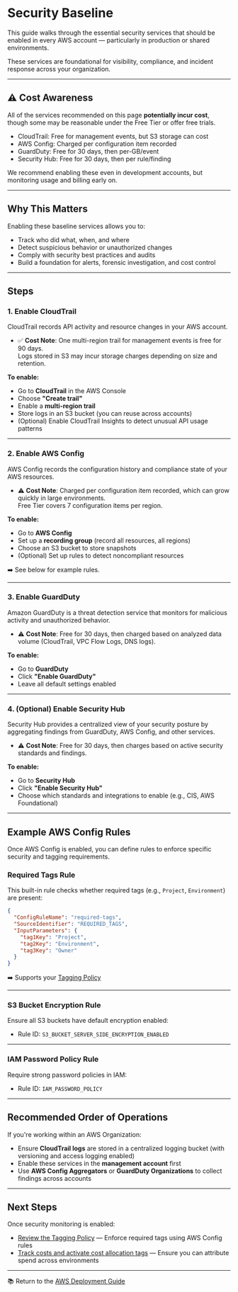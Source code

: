 # Security Baseline

This guide walks through the essential security services that should be enabled in every AWS account — particularly in production or shared environments.

These services are foundational for visibility, compliance, and incident response across your organization.

---

## ⚠️ Cost Awareness

All of the services recommended on this page **potentially incur cost**, though some may be reasonable under the Free Tier or offer free trials.

- CloudTrail: Free for management events, but S3 storage can cost
- AWS Config: Charged per configuration item recorded
- GuardDuty: Free for 30 days, then per-GB/event
- Security Hub: Free for 30 days, then per rule/finding

We recommend enabling these even in development accounts, but monitoring usage and billing early on.

---

## Why This Matters

Enabling these baseline services allows you to:

- Track who did what, when, and where
- Detect suspicious behavior or unauthorized changes
- Comply with security best practices and audits
- Build a foundation for alerts, forensic investigation, and cost control

---

## Steps

### 1. Enable CloudTrail

CloudTrail records API activity and resource changes in your AWS account.

- ✅ **Cost Note**: One multi-region trail for management events is free for 90 days.  
  Logs stored in S3 may incur storage charges depending on size and retention.

**To enable:**

- Go to **CloudTrail** in the AWS Console
- Choose **"Create trail"**
- Enable a **multi-region trail**
- Store logs in an S3 bucket (you can reuse across accounts)
- (Optional) Enable CloudTrail Insights to detect unusual API usage patterns

---

### 2. Enable AWS Config

AWS Config records the configuration history and compliance state of your AWS resources.

- ⚠️ **Cost Note**: Charged per configuration item recorded, which can grow quickly in large environments.  
  Free Tier covers 7 configuration items per region.

**To enable:**

- Go to **AWS Config**
- Set up a **recording group** (record all resources, all regions)
- Choose an S3 bucket to store snapshots
- (Optional) Set up rules to detect noncompliant resources

➡️ See below for example rules.

---

### 3. Enable GuardDuty

Amazon GuardDuty is a threat detection service that monitors for malicious activity and unauthorized behavior.

- ⚠️ **Cost Note**: Free for 30 days, then charged based on analyzed data volume (CloudTrail, VPC Flow Logs, DNS logs).

**To enable:**

- Go to **GuardDuty**
- Click **"Enable GuardDuty"**
- Leave all default settings enabled

---

### 4. (Optional) Enable Security Hub

Security Hub provides a centralized view of your security posture by aggregating findings from GuardDuty, AWS Config, and other services.

- ⚠️ **Cost Note**: Free for 30 days, then charges based on active security standards and findings.

**To enable:**

- Go to **Security Hub**
- Click **"Enable Security Hub"**
- Choose which standards and integrations to enable (e.g., CIS, AWS Foundational)

---

## Example AWS Config Rules

Once AWS Config is enabled, you can define rules to enforce specific security and tagging requirements.

### Required Tags Rule

This built-in rule checks whether required tags (e.g., `Project`, `Environment`) are present:

```json
{
  "ConfigRuleName": "required-tags",
  "SourceIdentifier": "REQUIRED_TAGS",
  "InputParameters": {
    "tag1Key": "Project",
    "tag2Key": "Environment",
    "tag3Key": "Owner"
  }
}
```

➡️ Supports your [Tagging Policy](../tagging-policy/README.md)

---

### S3 Bucket Encryption Rule

Ensure all S3 buckets have default encryption enabled:

- Rule ID: `S3_BUCKET_SERVER_SIDE_ENCRYPTION_ENABLED`

---

### IAM Password Policy Rule

Require strong password policies in IAM:

- Rule ID: `IAM_PASSWORD_POLICY`

---

## Recommended Order of Operations

If you're working within an AWS Organization:

- Ensure **CloudTrail logs** are stored in a centralized logging bucket (with versioning and access logging enabled)
- Enable these services in the **management account** first
- Use **AWS Config Aggregators** or **GuardDuty Organizations** to collect findings across accounts

---

## Next Steps

Once security monitoring is enabled:

- [Review the Tagging Policy](../tagging-policy/README.md) — Enforce required tags using AWS Config rules
- [Track costs and activate cost allocation tags](../cost-management/README.md) — Ensure you can attribute spend across environments

---

📚 Return to the [AWS Deployment Guide](../README.md)
